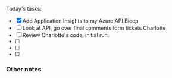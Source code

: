 Today's tasks:
- [x] Add Application Insights to my Azure API Bicep
- [ ] Look at API, go over final comments form tickets Charlotte
- [ ] Review Charlotte's code, initial run.
- [ ] 
- [ ] 
- [ ]  

### Other notes

